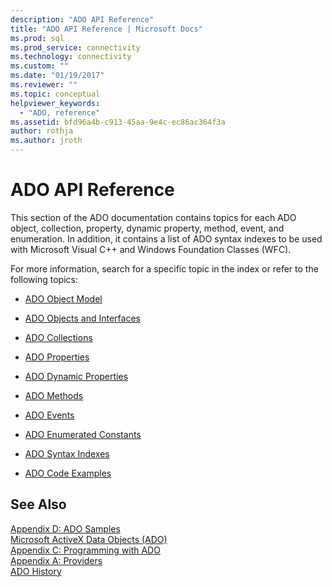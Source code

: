 ```yaml
---
description: "ADO API Reference"
title: "ADO API Reference | Microsoft Docs"
ms.prod: sql
ms.prod_service: connectivity
ms.technology: connectivity
ms.custom: ""
ms.date: "01/19/2017"
ms.reviewer: ""
ms.topic: conceptual
helpviewer_keywords: 
  - "ADO, reference"
ms.assetid: bfd96a4b-c913-45aa-9e4c-ec86ac364f3a
author: rothja
ms.author: jroth
---
```

# ADO API Reference
This section of the ADO documentation contains topics for each ADO object, collection, property, dynamic property, method, event, and enumeration. In addition, it contains a list of ADO syntax indexes to be used with Microsoft Visual C++ and Windows Foundation Classes (WFC).  
  
 For more information, search for a specific topic in the index or refer to the following topics:  
  
-   [ADO Object Model](./ado-object-model.md)  
  
-   [ADO Objects and Interfaces](./ado-objects-and-interfaces.md)  
  
-   [ADO Collections](./ado-collections.md)  
  
-   [ADO Properties](./ado-properties.md)  
  
-   [ADO Dynamic Properties](./ado-dynamic-properties.md)  
  
-   [ADO Methods](./ado-methods.md)  
  
-   [ADO Events](./ado-events.md)  
  
-   [ADO Enumerated Constants](./ado-enumerated-constants.md)  
  
-   [ADO Syntax Indexes](./ado-syntax-indexes.md)  
  
-   [ADO Code Examples](./ado-code-examples.md)  
  
## See Also  
 [Appendix D: ADO Samples](../../guide/appendixes/appendix-d-ado-samples.md)   
 [Microsoft ActiveX Data Objects (ADO)](../../microsoft-activex-data-objects-ado.md)   
 [Appendix C: Programming with ADO](../../guide/appendixes/appendix-c-programming-with-ado.md)   
 [Appendix A: Providers](../../guide/appendixes/appendix-a-providers.md)   
 [ADO History](../../guide/ado-history.md)